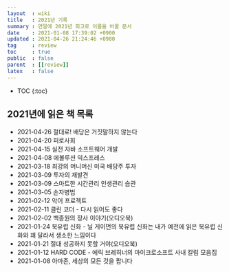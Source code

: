 ```yaml
---
layout  : wiki
title   : 2021년 기록
summary : 연말에 2021년 회고로 이름을 바꿀 문서
date    : 2021-01-08 17:39:02 +0900
updated : 2021-04-26 21:24:46 +0900
tag     : review
toc     : true
public  : false
parent  : [[review]]
latex   : false
---
```

* TOC
{:toc}

##

## 2021년에 읽은 책 목록

- 2021-04-26 절대로! 배당은 거짓말하지 않는다
- 2021-04-20 피로사회
- 2021-04-15 실전 자바 소프트웨어 개발
- 2021-04-08 에볼루션 익스프레스
- 2021-03-18 최강의 머니머신 미국 배당주 투자
- 2021-03-09 투자의 재발견
- 2021-03-09 스마트한 시간관리 인생관리 습관
- 2021-03-05 손자병법
- 2021-02-12 악어 프로젝트
- 2021-02-11 클린 코더 - 다시 읽어도 좋다
- 2021-02-02 백종원의 장사 이야기(오디오북)
- 2021-01-24 북유럽 신화 - 닐 게이먼의 북유럽 신화는 내가 예전에 읽은 북유럽 신화와 꽤 달라서 생소한 느낌이다
- 2021-01-21 절대 성공하지 못할 거야(오디오북)
- 2021-01-12 HARD CODE - 에릭 브레히너의 마이크로소프트 사내 칼럼 모음집
- 2021-01-08 아마존, 세상의 모든 것을 팝니다

